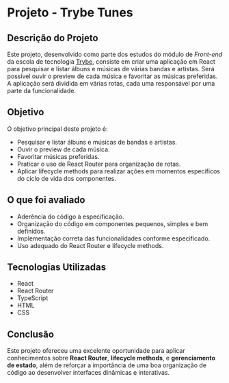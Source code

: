 # Projeto - Trybe Tunes

## Descrição do Projeto

Este projeto, desenvolvido como parte dos estudos do módulo de _Front-end_ da escola de tecnologia [Trybe](https://www.betrybe.com/), consiste em criar uma aplicação em React para pesquisar e listar álbuns e músicas de várias bandas e artistas. Será possível ouvir o preview de cada música e favoritar as músicas preferidas. A aplicação será dividida em várias rotas, cada uma responsável por uma parte da funcionalidade.

## Objetivo

O objetivo principal deste projeto é:

-   Pesquisar e listar álbuns e músicas de bandas e artistas.
-   Ouvir o preview de cada música.
-   Favoritar músicas preferidas.
-   Praticar o uso de React Router para organização de rotas.
-   Aplicar lifecycle methods para realizar ações em momentos específicos do ciclo de vida dos componentes.


## O que foi avaliado

-   Aderência do código à especificação.
-   Organização do código em componentes pequenos, simples e bem definidos.
-   Implementação correta das funcionalidades conforme especificado.
-   Uso adequado do React Router e lifecycle methods.


## Tecnologias Utilizadas

-   React
-   React Router
-   TypeScript
-   HTML
-   CSS


## Conclusão

Este projeto ofereceu uma excelente oportunidade para aplicar conhecimentos sobre **React Router**, **lifecycle methods**, e **gerenciamento de estado**, além de reforçar a importância de uma boa organização de código ao desenvolver interfaces dinâmicas e interativas.
